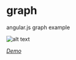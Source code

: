 graph
==========================

angular.js graph example

![alt text](https://raw.github.com/AlexDudar/graph/master/preview.png "graph")

*[Demo](http://alexdudar.github.io/graph/index.html)*


